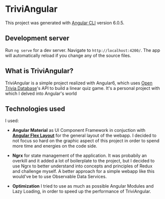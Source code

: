 # TriviAngular

This project was generated with [Angular CLI](https://github.com/angular/angular-cli) version 6.0.5.

## Development server

Run `ng serve` for a dev server. Navigate to `http://localhost:4200/`. The app will automatically reload if you change any of the source files.

## What is TriviAngular?

TriviAngular is a simple project realized with Angular6, which uses [Open Trivia Database](https://opentdb.com/api_config.php)'s API to build a linear quiz game. It's a personal project with which I delved into Angular's world

## Technologies used

I used: 

* **Angular Material** as UI Component Framework in conjuction with [**Angular Flex Layout**](https://github.com/angular/flex-layout) for the general layout of the webapp. I decided to not focus so hard on the graphic aspect of this project in order to spend more time and energies on the code side.

* **Ngrx** for state management of the application. It was probabily an overkill and it added a lot of boilerplate to the project, but I decided to use Ngrx to better understand into concepts and principles of Redux and challenge myself. A better approach for a simple webapp like this would've be to use Observable Data Services.

* **Optimization** I tried to use as much as possible Angular Modules and Lazy Loading, in order to speed up the performance of TriviAngular.

